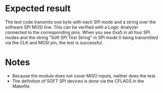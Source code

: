 Expected result
===============
The test code transmits one byte with each SPI mode and a string over the
software SPI MOSI line. This can be verified with a Logic Analyzer connected to
the corresponding pins. When you see 0xa5 in all four SPI modes and the string
"Soft SPI Test String" in SPI mode 0 being transmitted via the CLK and MOSI pin,
the test is successful.

Notes
==========
- Because the module does not cover MISO inputs, neither does the test.
- The definition of SOFT SPI devices is done via the CFLAGS in the Makefile
